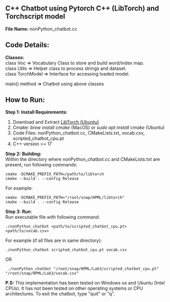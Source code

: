 ## C++ Chatbot using Pytorch C++ (LibTorch) and Torchscript model

**File Name:** nonPython_chatbot.cc

## Code Details:
**Classes:**\
class Voc => Vocabulary Class to store and build word/index map. \
class Utils => Helper class to process strings and dataset. \
class TorchModel => Interface for accessing loaded model.

main() method => Chatbot using above classes


## How to Run:
**Step 1:** **Install Requirements:**
1. Download and Extract [LibTorch (Ubuntu)](https://download.pytorch.org/libtorch/cpu/libtorch-cxx11-abi-shared-with-deps-2.2.1%2Bcpu.zip)
2. Cmake: *brew install cmake* (MacOS) or *sudo apt install cmake* (Ubuntu)
3. Code Files: nonPython_chatbot.cc, CMakeLists.txt, vocab.csv, scripted_chatbot_cpu.pt
4. C++ version >= 17

**Step 2:** **Building:**\
Within the directory where nonPython_chatbot.cc and CMakeLists.txt are present, run following commands:
```
cmake -DCMAKE_PREFIX_PATH=/path/to/libtorch
cmake --build . --config Release
```
For example:
```
cmake -DCMAKE_PREFIX_PATH="/root/snap/HPML/libtorch"
cmake --build . --config Release
```

**Step 3:** **Run**:\
Run executable file with following command:
```
./nonPython_chatbot <path/to/scripted_chatbot_cpu.pt> <path/to/vocab.csv>
```
For example (if all files are in same directory):
```
./nonPython_chatbot scripted_chatbot_cpu.pt vocab.csv
```
OR
```
 ./nonPython_chatbot "/root/snap/HPML/Lab3/scripted_chatbot_cpu.pt" "/root/snap/HPML/Lab3/vocab.csv"
```

**P.S:** 
This implementation has been tested on Windows os and Ubuntu (Intel CPUs).
It has not been tested on other operating systems or CPU architectures.
To exit the chatbot, type "quit" or "q".





